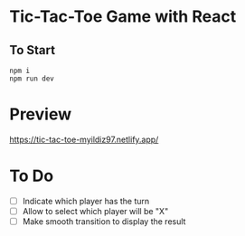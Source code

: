 # Tic-Tac-Toe Game with React
## To Start
```
npm i
npm run dev
```

# Preview
https://tic-tac-toe-myildiz97.netlify.app/

# To Do
- [ ] Indicate which player has the turn
- [ ] Allow to select which player will be "X"
- [ ] Make smooth transition to display the result
